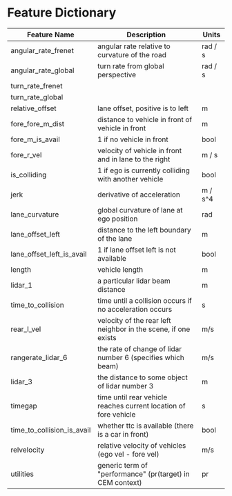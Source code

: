# Feature Dictionary

| Feature Name              | Description                                                       | Units     | 
|---------------------------|------------------------                                           |-------    |
| angular_rate_frenet       | angular rate relative to curvature of the road                    | rad / s   |
| angular_rate_global       | turn rate from global perspective                                 | rad / s   |
| turn_rate_frenet          |                                                                   |           |
| turn_rate_global          |                                                                   |           |
| relative_offset           | lane offset, positive is to left                                  | m         |
| fore_fore_m_dist          | distance to vehicle in front of vehicle in front                  | m         |
| fore_m_is_avail           | 1 if no vehicle in front                                          | bool      |
| fore_r_vel                | velocity of vehicle in front and in lane to the right             | m / s     |
| is_colliding              | 1 if ego is currently colliding with another vehicle              | bool      |      
| jerk                      | derivative of acceleration                                        | m / s^4   |
| lane_curvature            | global curvature of lane at ego position                          | rad       |           
| lane_offset_left          | distance to the left boundary of the lane                         | m         |
| lane_offset_left_is_avail | 1 if lane offset left is not available                            | bool      |
| length                    | vehicle length                                                    | m         |
| lidar_1                   | a particular lidar beam distance                                  | m         |
| time_to_collision         | time until a collision occurs if no acceleration occurs           | s         |
| rear_l_vel                | velocity of the rear left neighbor in the scene, if one exists    | m/s       |
| rangerate_lidar_6         | the rate of change of lidar number 6 (specifies which beam)       | m/s       |
| lidar_3                   | the distance to some object of lidar number 3                     | m         |
| timegap                   | time until rear vehicle reaches current location of fore vehicle  | s         |
| time_to_collision_is_avail| whether ttc is available (there is a car in front)                | bool      |
| relvelocity               | relative velocity of vehicles (ego vel - fore vel)                | m/s       |
| utilities                 | generic term of "performance" (pr(target) in CEM context)         | pr        |

